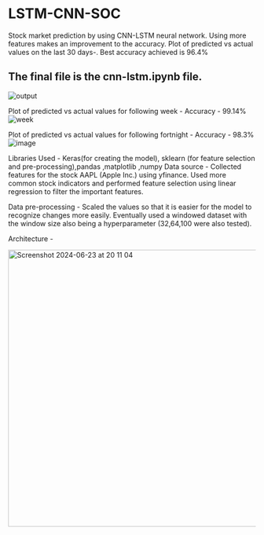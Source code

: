 # LSTM-CNN-SOC


Stock market prediction by using CNN-LSTM neural network. Using more features makes an improvement to the accuracy. Plot of predicted vs actual values on the last 30 days-.
Best accuracy achieved is 96.4%

## The final file is the cnn-lstm.ipynb file.

![output](https://github.com/parthgoel17/LSTM-CNN-SOC/assets/119148715/f12bc7d5-4495-4b99-bda8-c8b7c25edfd3)

Plot of predicted vs actual values for following week - 
Accuracy - 99.14%
![week](https://github.com/parthgoel17/LSTM-CNN-SOC/assets/119148715/ed94a1cf-18ae-4c73-9054-d0d849c20dd6)

Plot of predicted vs actual values for following fortnight - 
Accuracy - 98.3%
![image](https://github.com/parthgoel17/LSTM-CNN-SOC/assets/119148715/4270d099-3785-4779-a78d-18205ca3f303)

Libraries Used - Keras(for creating the model), sklearn (for feature selection and pre-processing),pandas ,matplotlib ,numpy
Data source - Collected features for the stock AAPL (Apple Inc.) using yfinance. Used more common stock indicators and performed feature selection using linear regression to filter the important features. 

Data pre-processing - Scaled the values so that it is easier for the model to recognize changes more easily. Eventually used a windowed dataset with the window size also being a hyperparameter (32,64,100 were also tested).

Architecture - 

<img width="564" alt="Screenshot 2024-06-23 at 20 11 04" src="https://github.com/parthgoel17/LSTM-CNN-SOC/assets/119148715/58e7cd0b-b1df-4af9-abef-f76ac3705391">

